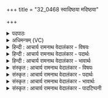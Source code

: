 +++
title = "32_0468 स्वादिष्ठया मदिष्ठया"

+++
<details><summary>पदपाठः</summary>

स्वा꣡दि꣢꣯ष्ठया। म꣡दि꣢꣯ष्ठया। प꣡व꣢꣯स्व। सो꣣म। धा꣡र꣢꣯या। इ꣡न्द्रा꣢꣯य। पा꣡त꣢꣯वे। सु꣣तः꣢। ४६८।
</details>

<details><summary>अधिमन्त्रम् (VC)</summary>

- पवमानः सोमः
- मधुच्छन्दा वैश्वामित्रः
- गायत्री
- षड्जः
- पावमानं काण्डम्
</details>

<details><summary>हिन्दी : आचार्य रामनाथ वेदालंकार - विषयः</summary>

अगले मन्त्र में यह वर्णित है कि वह सोम अपनी धारा से हमें पवित्र करे।
</details>

<details><summary>हिन्दी : आचार्य रामनाथ वेदालंकार - पदार्थः</summary>

पदार्थान्वयभाषाः -  हे (सोम) रसागार परमेश्वर ! तुम (स्वादिष्ठया) स्वादिष्ठ, (मदिष्ठया) अतिशय हर्षप्रद (धारया) आनन्दधारा से (पवस्व) हमें पवित्र करो। तुम (इन्द्राय) मेरे आत्मा के (पातवे) पान के लिए (सुतः) अभिषुत हो ॥२॥
</details>

<details><summary>हिन्दी : आचार्य रामनाथ वेदालंकार - भावार्थः</summary>

भावार्थभाषाः -  अपने अन्तःकरण में बहती हुई पवित्रतासम्पादिनी आनन्द-रस की सरिता को अनुभव करता हुआ उपासक कह रहा है कि परमात्मा-रूप सोम से अभिषुत होता हुआ ब्रह्मानन्द-रस इसी प्रकार मेरे आत्मा के पानार्थ निरन्तर धारा-रूप में प्रवाहित होता रहे ॥२॥
</details>

<details><summary>संस्कृत : आचार्य रामनाथ वेदालंकार - विषयः</summary>

अथ स सोमः स्वधारयाऽस्मान् पुनीयादित्याह।
</details>

<details><summary>संस्कृत : आचार्य रामनाथ वेदालंकार - पदार्थः</summary>

पदार्थान्वयभाषाः -  हे (सोम) आनन्दरसागार परमेश्वर ! त्वम् (स्वादिष्ठया) स्वादुतमया (मदिष्ठया) अतिशयेन हर्षप्रदया (धारया) आनन्दसन्तत्या (पवस्व) अस्मान् पुनीहि। त्वम् (इन्द्राय) मम आत्मने (पातवे२) पातुम्। अत्र पा धातोः तुमर्थे तवेन् प्रत्ययः। नित्वादाद्युदात्तत्वम्। (सुतः) अभिषुतो भव ॥२॥३
</details>

<details><summary>संस्कृत : आचार्य रामनाथ वेदालंकार - भावार्थः</summary>

भावार्थभाषाः -  स्वान्तःकरणे स्रवन्तीं पावयित्रीमानन्दरसतरङ्गिणीमनुभवन्नुपासको ब्रूते यत् परमात्मरूपात् सोमादभिषूयमाणो ब्रह्मानन्दरस इत्थमेव ममात्मनः पानाय निरन्तरं धारारूपेण प्रस्रवेदिति ॥२॥
</details>

<details><summary>संस्कृत : आचार्य रामनाथ वेदालंकार - पादटिप्पनी</summary>

टिप्पणी:   १. ऋ० ९।१।१, य० २६।२५, साम० ६८९। २. इन्द्राय इन्द्रार्थम् पातवे पातुम्। असमानकर्तृकेष्वपि छन्दसि तुमर्थीया दृश्यन्ते—इति भ०। ३. यजुर्भाष्ये दयानन्दर्षिर्मन्त्रमिमं ‘ये विद्वांसो मनुष्याः सर्वरोगप्रणाशकमानन्दप्रदमोषधिरसं पीत्वा शरीरात्मानौ पवित्रयन्ति ते धनाढ्या जायन्ते’ इति विषये व्याख्यातवान्।
</details>